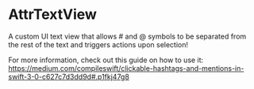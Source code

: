 # AttrTextView
A custom UI text view that allows # and @ symbols to be separated from the rest of the text
and triggers actions upon selection!

For more information, check out this guide on how to use it: 
https://medium.com/compileswift/clickable-hashtags-and-mentions-in-swift-3-0-c627c7d3dd9d#.p1fkj47g8
